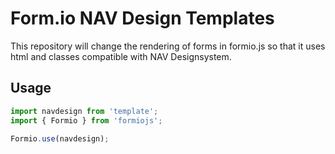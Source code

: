 # Form.io NAV Design Templates

This repository will change the rendering of forms in formio.js so that it uses html and classes compatible with NAV Designsystem. 

## Usage

```javascript
import navdesign from 'template';
import { Formio } from 'formiojs';

Formio.use(navdesign);
```
